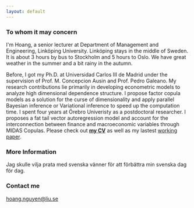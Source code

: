 ```yaml
---
layout: default
---
```


### To whom it may concern

I'm Hoang, a senior lecturer at Department of Management and Engineering, Linköping University. Linköping stays in the middle of Sweden. It is about 3 hours by bus to Stockholm and 5 hours to Oslo. We have great weather in the summer and a bit rainy in the autumn. 

Before, I got my Ph.D. at Universidad Carlos III de Madrid under the supervision of Prof. M. Concepcion Ausin and Prof. Pedro Galeano. My research contributions lie primarily in developing econometric models to analyze high dimensional dependence structure. I propose factor copula models as a solution for the curse of dimensionality and apply parallel Bayesian inference or Variational inference to speed up the computation time. 
I spent four years at Örebro Univeristy as a postdoctoral researcher. I proposes a fat tail vector autoregression model and account for the interconnection between finance and macroeconomic variables through MIDAS Copulas. Please check out [**my CV**](https://hoanguc3m.github.io/Talk/cv2023_norm.pdf) as well as my lastest [working paper](https://www.oru.se/globalassets/oru-sv/institutioner/hh/workingpapers/workingpapers2023/wp-7-2023.pdf).

<!---
![hoang@uc3m](https://raw.githubusercontent.com/hoanguc3m/hoanguc3m.github.io/master/images/photo1.jpg)
-->

### More Information

Jag skulle vilja prata med svenska vänner för att förbättra min svenska dag för dag.

### Contact me

[hoang.nguyen@liu.se](mailto:hoang.nguyen@liu.se)
